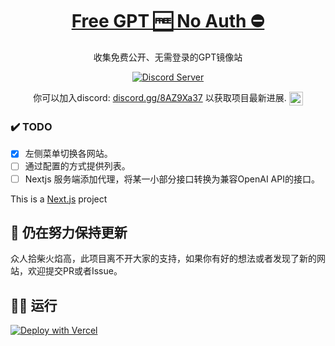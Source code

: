 <a href="https://chat.vercel.ai/">
  <h1 align="center">Free GPT 🆓 No Auth ⛔</h1>
</a>

<p align="center">
  收集免费公开、无需登录的GPT镜像站
</p>

<div align="center">

[![Discord Server](https://discordapp.com/api/guilds/1125981168584626247/widget.png?style=banner2&count=true)](https://discord.gg/cYUU8mCDMd)
  <p>
    你可以加入discord:
    <a href="https://discord.gg/8AZ9Xa37">discord.gg/8AZ9Xa37</a>
    以获取项目最新进展.
    <a href="https://discord.gg/8AZ9Xa37">
      <img align="center" alt="gpt4free Discord" width="22px" src="https://raw.githubusercontent.com/peterthehan/peterthehan/master/assets/discord.svg" />
    </a>
  </p>
</div>


### ✔️ TODO

- [x] 左侧菜单切换各网站。
- [ ] 通过配置的方式提供列表。
- [ ] Nextjs 服务端添加代理，将某一小部分接口转换为兼容OpenAI API的接口。

This is a [Next.js](https://nextjs.org/) project


## 🚩 仍在努力保持更新
众人拾柴火焰高，此项目离不开大家的支持，如果你有好的想法或者发现了新的网站，欢迎提交PR或者Issue。


## 🏃‍♂️ 运行

[![Deploy with Vercel](https://vercel.com/button)](https://vercel.com/new/clone?repository-url=https%3A%2F%2Fgithub.com%zsio%2FFree-GPT-No-Auth&project-name=free-gpt-no-auth&repository-name=Free-GPT-No-Auth)
